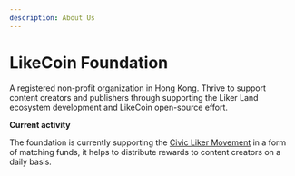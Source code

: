 ```yaml
---
description: About Us
---
```


# LikeCoin Foundation

A registered non-profit organization in Hong Kong. Thrive to support content creators and publishers through supporting the Liker Land ecosystem development and LikeCoin open-source effort. 

**Current activity**

The foundation is currently supporting the [Civic Liker Movement](https://liker.land/civic) in a form of matching funds, it helps to distribute rewards to content creators on a daily basis. 



